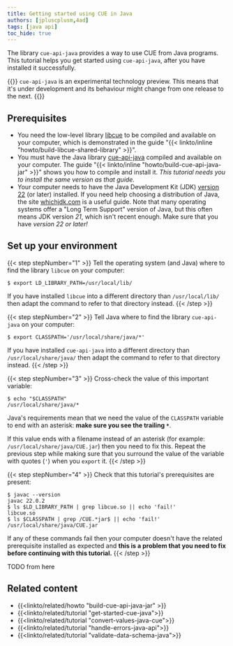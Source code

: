 ```yaml
---
title: Getting started using CUE in Java
authors: [jpluscplusm,4ad]
tags: [java api]
toc_hide: true
---
```


The library `cue-api-java` provides a way to use CUE from Java programs.
This tutorial helps you get started using `cue-api-java`,
after you have installed it successfully.

{{<info>}}
`cue-api-java` is an experimental technology preview. This means that it's
under development and its behaviour might change from one release to the next.
{{</info>}}

## Prerequisites

- You need the low-level library
  [libcue](https://github.com/cue-lang/libcue)
  to be compiled and available on your computer,
  which is demonstrated in the guide
  "{{< linkto/inline "howto/build-libcue-shared-library" >}}".
- You must have the Java library
  [cue-api-java](https://github.com/cue-lang/cue-api-java)
  compiled and available on your computer. The guide
  "{{< linkto/inline "howto/build-cue-api-java-jar" >}}"
  shows you how to compile and install it.
  *This tutorial needs you to install the same version as that guide.*
- Your computer needs to have the Java Development Kit (JDK)
  [version 22](https://openjdk.org/projects/jdk/22/)
  (or later) installed. If you need help choosing a distribution of Java,
  the site [whichjdk.com](https://whichjdk.com) is a useful guide.
  Note that many operating systems offer a "Long Term Support" version of Java,
  but this often means JDK version *21*, which isn't recent enough.
  Make sure that you have *version 22 or later!*

## Set up your environment

{{< step stepNumber="1" >}}
Tell the operating system (and Java) where to find the library `libcue` on your
computer:

```text { title="TERMINAL" type="terminal" codeToCopy="ZXhwb3J0IExEX0xJQlJBUllfUEFUSD0vdXNyL2xvY2FsL2xpYi8=" }
$ export LD_LIBRARY_PATH=/usr/local/lib/
```

If you have installed `libcue` into a different directory than `/usr/local/lib/`
then adapt the command to refer to that directory instead.
{{< /step >}}

{{< step stepNumber="2" >}}
Tell Java where to find the library `cue-api-java` on your computer:

```text { title="TERMINAL" type="terminal" codeToCopy="ZXhwb3J0IENMQVNTUEFUSD0nL3Vzci9sb2NhbC9zaGFyZS9qYXZhLyon" }
$ export CLASSPATH='/usr/local/share/java/*'
```

If you have installed `cue-api-java` into a different directory than
`/usr/local/share/java/` then adapt the command to refer to that directory
instead.
{{< /step >}}

{{< step stepNumber="3" >}}
Cross-check the value of this important variable:

```text { title="TERMINAL" type="terminal" codeToCopy="ZWNobyAiJENMQVNTUEFUSCI=" }
$ echo "$CLASSPATH"
/usr/local/share/java/*
```

Java's requirements mean that we need the value of the `CLASSPATH` variable to
end with an asterisk: **make sure you see the trailing `*`**.

If this value ends with a filename instead of an asterisk (for example:
`/usr/local/share/java/CUE.jar`) then you need to fix this.
Repeat the previous step while making sure that you surround the value of the
variable with quotes (`'`) when you `export` it.
{{< /step >}}

{{< step stepNumber="4" >}}
Check that this tutorial's prerequisites are present:

```text { title="TERMINAL" type="terminal" codeToCopy="amF2YWMgLS12ZXJzaW9uCmxzICRMRF9MSUJSQVJZX1BBVEggfCBncmVwIGxpYmN1ZS5zbyB8fCBlY2hvICdmYWlsIScKbHMgJENMQVNTUEFUSCB8IGdyZXAgL0NVRS4qamFyJCB8fCBlY2hvICdmYWlsISc=" }
$ javac --version
javac 22.0.2
$ ls $LD_LIBRARY_PATH | grep libcue.so || echo 'fail!'
libcue.so
$ ls $CLASSPATH | grep /CUE.*jar$ || echo 'fail!'
/usr/local/share/java/CUE.jar
```

If any of these commands fail then your computer doesn't have the related
prerequisite installed as expected and **this is a problem that you need to fix
before continuing with this tutorial.**
{{< /step >}}

TODO from here

## Related content

- {{<linkto/related/howto "build-cue-api-java-jar" >}}
- {{<linkto/related/tutorial "get-started-cue-java">}}
- {{<linkto/related/tutorial "convert-values-java-cue">}}
- {{<linkto/related/tutorial "handle-errors-java-api">}}
- {{<linkto/related/tutorial "validate-data-schema-java">}}
